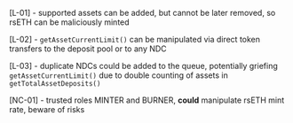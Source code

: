 [L-01] - supported assets can be added, but cannot be later removed, so rsETH can be maliciously minted

[L-02] - ``getAssetCurrentLimit()`` can be manipulated via direct token transfers to the deposit pool or to any NDC

[L-03] - duplicate NDCs could be added to the queue, potentially griefing ``getAssetCurrentLimit()`` due to double counting of assets in ``getTotalAssetDeposits()``

[NC-01] - trusted roles MINTER and BURNER, **could** manipulate rsETH mint rate, beware of risks